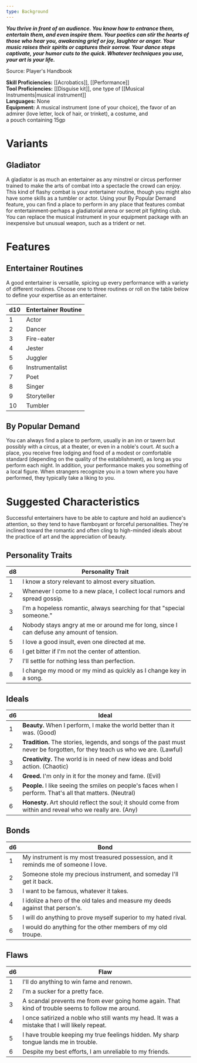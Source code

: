 ```yaml
---
type: Background
---
```

**_You thrive in front of an audience. You know how to entrance them, entertain them, and even inspire them. Your poetics can stir the hearts of those who hear you, awakening grief or joy, laughter or anger. Your music raises their spirits or captures their sorrow. Your dance steps captivate, your humor cuts to the quick. Whatever techniques you use, your art is your life._**

Source: Player's Handbook

**Skill Proficiencies:** [[Acrobatics]], [[Performance]]  
**Tool Proficiencies:** [[Disguise kit]], one type of [[Musical Instruments|musical instrument]]  
**Languages:** None  
**Equipment:** A musical instrument (one of your choice), the favor of an admirer (love letter, lock of hair, or trinket), a costume, and a pouch containing 15gp

# Variants

## Gladiator

A gladiator is as much an entertainer as any minstrel or circus performer trained to make the arts of combat into a spectacle the crowd can enjoy. This kind of flashy combat is your entertainer routine, though you might also have some skills as a tumbler or actor. Using your By Popular Demand feature, you can find a place to perform in any place that features combat for entertainment-perhaps a gladiatorial arena or secret pit fighting club. You can replace the musical instrument in your equipment package with an inexpensive but unusual weapon, such as a trident or net.

# Features

## Entertainer Routines

A good entertainer is versatile, spicing up every performance with a variety of different routines. Choose one to three routines or roll on the table below to define your expertise as an entertainer.

|d10|Entertainer Routine|
|---|---|
|1|Actor|
|2|Dancer|
|3|Fire-eater|
|4|Jester|
|5|Juggler|
|6|Instrumentalist|
|7|Poet|
|8|Singer|
|9|Storyteller|
|10|Tumbler|

## By Popular Demand

You can always find a place to perform, usually in an inn or tavern but possibly with a circus, at a theater, or even in a noble's court. At such a place, you receive free lodging and food of a modest or comfortable standard (depending on the quality of the establishment), as long as you perform each night. In addition, your performance makes you something of a local figure. When strangers recognize you in a town where you have performed, they typically take a liking to you.

# Suggested Characteristics

Successful entertainers have to be able to capture and hold an audience's attention, so they tend to have flamboyant or forceful personalities. They're inclined toward the romantic and often cling to high-minded ideals about the practice of art and the appreciation of beauty.

## Personality Traits

|d8|Personality Trait|
|---|---|
|1|I know a story relevant to almost every situation.|
|2|Whenever I come to a new place, I collect local rumors and spread gossip.|
|3|I'm a hopeless romantic, always searching for that "special someone."|
|4|Nobody stays angry at me or around me for long, since I can defuse any amount of tension.|
|5|I love a good insult, even one directed at me.|
|6|I get bitter if I'm not the center of attention.|
|7|I'll settle for nothing less than perfection.|
|8|I change my mood or my mind as quickly as I change key in a song.|

## Ideals

|d6|Ideal|
|---|---|
|1|**Beauty.** When I perform, I make the world better than it was. (Good)|
|2|**Tradition.** The stories, legends, and songs of the past must never be forgotten, for they teach us who we are. (Lawful)|
|3|**Creativity.** The world is in need of new ideas and bold action. (Chaotic)|
|4|**Greed.** I'm only in it for the money and fame. (Evil)|
|5|**People.** I like seeing the smiles on people's faces when I perform. That's all that matters. (Neutral)|
|6|**Honesty.** Art should reflect the soul; it should come from within and reveal who we really are. (Any)|

## Bonds

|d6|Bond|
|---|---|
|1|My instrument is my most treasured possession, and it reminds me of someone I love.|
|2|Someone stole my precious instrument, and someday I'll get it back.|
|3|I want to be famous, whatever it takes.|
|4|I idolize a hero of the old tales and measure my deeds against that person's.|
|5|I will do anything to prove myself superior to my hated rival.|
|6|I would do anything for the other members of my old troupe.|

## Flaws

|d6|Flaw|
|---|---|
|1|I'll do anything to win fame and renown.|
|2|I'm a sucker for a pretty face.|
|3|A scandal prevents me from ever going home again. That kind of trouble seems to follow me around.|
|4|I once satirized a noble who still wants my head. It was a mistake that I will likely repeat.|
|5|I have trouble keeping my true feelings hidden. My sharp tongue lands me in trouble.|
|6|Despite my best efforts, I am unreliable to my friends.|